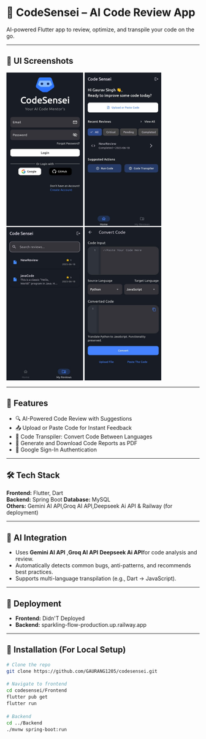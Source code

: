 # 🚀 CodeSensei – AI Code Review App

AI-powered Flutter app to review, optimize, and transpile your code on the go.

---

## 📱 UI Screenshots

<p float="left">
  <img src="assets/Login.jpeg" width="200" height="400"/>
  <img src="assets/HomePage.jpeg" width="200" height="400"/>
  <img src="assets/Review Page.jpeg" width="200" height="400"/>
  <img src="assets/CodeTranspilerScreen.jpeg" width="200" height="400"/>
</p>

---

## 🌟 Features

- 🔍 AI-Powered Code Review with Suggestions
- 📤 Upload or Paste Code for Instant Feedback
- 🔄 Code Transpiler: Convert Code Between Languages
- 🧾 Generate and Download Code Reports as PDF
- 🔐 Google Sign-In Authentication

---

## 🛠️ Tech Stack

**Frontend:** Flutter, Dart  
**Backend:** Spring Boot
**Database:** MySQL  
**Others:**  Gemini AI API,Groq AI API,Deepseek Ai API &  Railway (for deployment)

---

## 🧠 AI Integration

- Uses **Gemini AI API** ,**Groq AI API** **Deepseek Ai API**for code analysis and review.
- Automatically detects common bugs, anti-patterns, and recommends best practices.
- Supports multi-language transpilation (e.g., Dart → JavaScript).

---

## 🚀 Deployment

- **Frontend:** Didn'T Deployed
- **Backend:** sparkling-flow-production.up.railway.app

---

## 🧪 Installation (For Local Setup)

```bash
# Clone the repo
git clone https://github.com/GAURANG1205/codesensei.git

# Navigate to frontend
cd codesensei/Frontend
flutter pub get
flutter run

# Backend
cd ../Backend
./mvnw spring-boot:run
